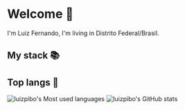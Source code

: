 # Welcome 🧐

I'm Luiz Fernando, I'm living in Distrito Federal/Brasil.

## My stack 📚

## Top langs 👅


![luizpibo's Most used languages](https://github-readme-stats.vercel.app/api/top-langs/?username=luizpibo&langs_count=8&theme=radical&layout=compact)
![luizpibo's GitHub stats](https://github-readme-stats.vercel.app/api?username=luizpibo&show_icons=true&theme=radical)

